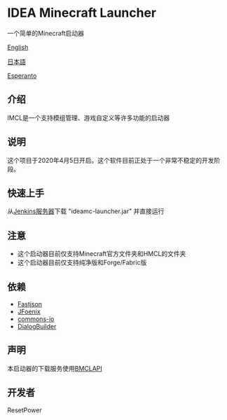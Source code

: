 # IDEA Minecraft Launcher
一个简单的Minecraft启动器

[English](README.md)

[日本語](README_ja.md)

[Esperanto](README_eo.md)
## 介绍
IMCL是一个支持模组管理、游戏自定义等许多功能的启动器
## 说明
这个项目于2020年4月5日开启。这个软件目前正处于一个非常不稳定的开发阶段。
## 快速上手
从[Jenkins服务器](http://ci.kousaten.top/job/ideamc)下载 "ideamc-launcher.jar" 并直接运行
## 注意
- 这个启动器目前仅支持Minecraft官方文件夹和HMCL的文件夹
- 这个启动器目前仅支持纯净版和Forge/Fabric版
## 依赖
- [Fastjson](https://github.com/alibaba/fastjson)
- [JFoenix](https://github.com/jfoenixadmin/JFoenix)
- [commons-io](https://github.com/apache/commons-io)
- [DialogBuilder](https://github.com/Stars-One/DialogBuilder)
## 声明
本启动器的下载服务使用[BMCLAPI](https://bmclapidoc.bangbang93.com/)
## 开发者
ResetPower